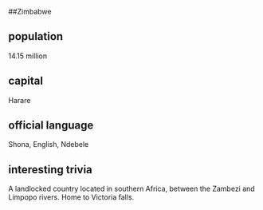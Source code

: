 ##Zimbabwe
## population
14.15 million

## capital
Harare
 
## official language
Shona, English, Ndebele

## interesting trivia
A landlocked country located in southern Africa, between the Zambezi and Limpopo rivers.
Home to Victoria falls.
